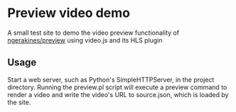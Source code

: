 # Preview video demo

A small test site to demo the video preview functionality of [ngerakines/preview](http://github.com/ngerakines/preview) using video.js and its HLS plugin

## Usage
Start a web server, such as Python's SimpleHTTPServer, in the project directory.
Running the preview.pl script will execute a preview command to render a video and write the video's URL to source.json, which is loaded by the site. 